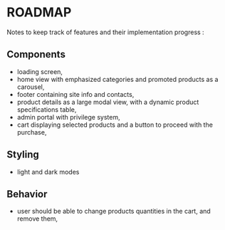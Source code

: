 # ROADMAP
Notes to keep track of features and their implementation progress :


## Components

- loading screen,
- home view with emphasized categories and promoted products as a carousel,
- footer containing site info and contacts,
- product details as a large modal view, with a dynamic product specifications table,
- admin portal with privilege system,
- cart displaying selected products and a button to proceed with the purchase,


## Styling

- light and dark modes


## Behavior
- user should be able to change products quantities in the cart, and remove them,